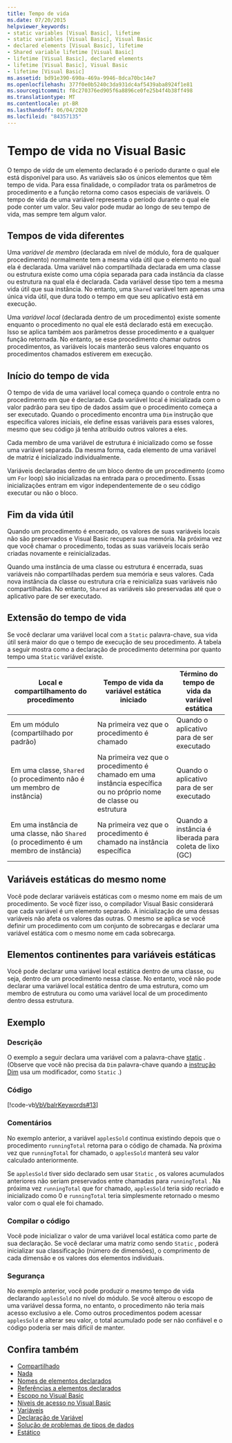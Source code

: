 ```yaml
---
title: Tempo de vida
ms.date: 07/20/2015
helpviewer_keywords:
- static variables [Visual Basic], lifetime
- static variables [Visual Basic], Visual Basic
- declared elements [Visual Basic], lifetime
- Shared variable lifetime [Visual Basic]
- lifetime [Visual Basic], declared elements
- lifetime [Visual Basic], Visual Basic
- lifetime [Visual Basic]
ms.assetid: bd91e390-690a-469a-9946-8dca70bc14e7
ms.openlocfilehash: 377f0e0b5240c3da931dc4af5439aba8924f1e81
ms.sourcegitcommit: f8c270376ed905f6a8896ce0fe25b4f4b38ff498
ms.translationtype: MT
ms.contentlocale: pt-BR
ms.lasthandoff: 06/04/2020
ms.locfileid: "84357135"
---
```

# <a name="lifetime-in-visual-basic"></a>Tempo de vida no Visual Basic
O tempo de *vida* de um elemento declarado é o período durante o qual ele está disponível para uso. As variáveis são os únicos elementos que têm tempo de vida. Para essa finalidade, o compilador trata os parâmetros de procedimento e a função retorna como casos especiais de variáveis. O tempo de vida de uma variável representa o período durante o qual ele pode conter um valor. Seu valor pode mudar ao longo de seu tempo de vida, mas sempre tem algum valor.  
  
## <a name="different-lifetimes"></a>Tempos de vida diferentes  
 Uma *variável de membro* (declarada em nível de módulo, fora de qualquer procedimento) normalmente tem a mesma vida útil que o elemento no qual ela é declarada. Uma variável não compartilhada declarada em uma classe ou estrutura existe como uma cópia separada para cada instância da classe ou estrutura na qual ela é declarada. Cada variável desse tipo tem a mesma vida útil que sua instância. No entanto, uma `Shared` variável tem apenas uma única vida útil, que dura todo o tempo em que seu aplicativo está em execução.  
  
 Uma *variável local* (declarada dentro de um procedimento) existe somente enquanto o procedimento no qual ele está declarado está em execução. Isso se aplica também aos parâmetros desse procedimento e a qualquer função retornada. No entanto, se esse procedimento chamar outros procedimentos, as variáveis locais manterão seus valores enquanto os procedimentos chamados estiverem em execução.  
  
## <a name="beginning-of-lifetime"></a>Início do tempo de vida  
 O tempo de vida de uma variável local começa quando o controle entra no procedimento em que é declarado. Cada variável local é inicializada com o valor padrão para seu tipo de dados assim que o procedimento começa a ser executado. Quando o procedimento encontra uma `Dim` instrução que especifica valores iniciais, ele define essas variáveis para esses valores, mesmo que seu código já tenha atribuído outros valores a eles.  
  
 Cada membro de uma variável de estrutura é inicializado como se fosse uma variável separada. Da mesma forma, cada elemento de uma variável de matriz é inicializado individualmente.  
  
 Variáveis declaradas dentro de um bloco dentro de um procedimento (como um `For` loop) são inicializadas na entrada para o procedimento. Essas inicializações entram em vigor independentemente de o seu código executar ou não o bloco.  
  
## <a name="end-of-lifetime"></a>Fim da vida útil  
 Quando um procedimento é encerrado, os valores de suas variáveis locais não são preservados e Visual Basic recupera sua memória. Na próxima vez que você chamar o procedimento, todas as suas variáveis locais serão criadas novamente e reinicializadas.  
  
 Quando uma instância de uma classe ou estrutura é encerrada, suas variáveis não compartilhadas perdem sua memória e seus valores. Cada nova instância da classe ou estrutura cria e reinicializa suas variáveis não compartilhadas. No entanto, `Shared` as variáveis são preservadas até que o aplicativo pare de ser executado.  
  
## <a name="extension-of-lifetime"></a>Extensão do tempo de vida  
 Se você declarar uma variável local com a `Static` palavra-chave, sua vida útil será maior do que o tempo de execução de seu procedimento. A tabela a seguir mostra como a declaração de procedimento determina por quanto tempo uma `Static` variável existe.  
  
|Local e compartilhamento do procedimento|Tempo de vida da variável estática iniciado|Término do tempo de vida da variável estática|  
|------------------------------------|-------------------------------------|-----------------------------------|  
|Em um módulo (compartilhado por padrão)|Na primeira vez que o procedimento é chamado|Quando o aplicativo para de ser executado|  
|Em uma classe, `Shared` (o procedimento não é um membro de instância)|Na primeira vez que o procedimento é chamado em uma instância específica ou no próprio nome de classe ou estrutura|Quando o aplicativo para de ser executado|  
|Em uma instância de uma classe, não `Shared` (o procedimento é um membro de instância)|Na primeira vez que o procedimento é chamado na instância específica|Quando a instância é liberada para coleta de lixo (GC)|  
  
## <a name="static-variables-of-the-same-name"></a>Variáveis estáticas do mesmo nome  
 Você pode declarar variáveis estáticas com o mesmo nome em mais de um procedimento. Se você fizer isso, o compilador Visual Basic considerará que cada variável é um elemento separado. A inicialização de uma dessas variáveis não afeta os valores das outras. O mesmo se aplica se você definir um procedimento com um conjunto de sobrecargas e declarar uma variável estática com o mesmo nome em cada sobrecarga.  
  
## <a name="containing-elements-for-static-variables"></a>Elementos continentes para variáveis estáticas  
 Você pode declarar uma variável local estática dentro de uma classe, ou seja, dentro de um procedimento nessa classe. No entanto, você não pode declarar uma variável local estática dentro de uma estrutura, como um membro de estrutura ou como uma variável local de um procedimento dentro dessa estrutura.  
  
## <a name="example"></a>Exemplo  
  
### <a name="description"></a>Descrição  
 O exemplo a seguir declara uma variável com a palavra-chave [static](../../../language-reference/modifiers/static.md) . (Observe que você não precisa da `Dim` palavra-chave quando a [instrução Dim](../../../language-reference/statements/dim-statement.md) usa um modificador, como `Static` .)  
  
### <a name="code"></a>Código  
 [!code-vb[VbVbalrKeywords#13](~/samples/snippets/visualbasic/VS_Snippets_VBCSharp/VbVbalrKeywords/VB/class7.vb#13)]  
  
### <a name="comments"></a>Comentários  
 No exemplo anterior, a variável `applesSold` continua existindo depois que o procedimento `runningTotal` retorna para o código de chamada. Na próxima vez que `runningTotal` for chamado, o `applesSold` manterá seu valor calculado anteriormente.  
  
 Se `applesSold` tiver sido declarado sem usar `Static` , os valores acumulados anteriores não seriam preservados entre chamadas para `runningTotal` . Na próxima vez `runningTotal` que for chamado, `applesSold` teria sido recriado e inicializado como 0 e `runningTotal` teria simplesmente retornado o mesmo valor com o qual ele foi chamado.  
  
### <a name="compile-the-code"></a>Compilar o código  
 Você pode inicializar o valor de uma variável local estática como parte de sua declaração. Se você declarar uma matriz como sendo `Static` , poderá inicializar sua classificação (número de dimensões), o comprimento de cada dimensão e os valores dos elementos individuais.  
  
### <a name="security"></a>Segurança  
 No exemplo anterior, você pode produzir o mesmo tempo de vida declarando `applesSold` no nível do módulo. Se você alterou o escopo de uma variável dessa forma, no entanto, o procedimento não teria mais acesso exclusivo a ele. Como outros procedimentos podem acessar `applesSold` e alterar seu valor, o total acumulado pode ser não confiável e o código poderia ser mais difícil de manter.  
  
## <a name="see-also"></a>Confira também

- [Compartilhado](../../../language-reference/modifiers/shared.md)
- [Nada](../../../language-reference/nothing.md)
- [Nomes de elementos declarados](declared-element-names.md)
- [Referências a elementos declarados](references-to-declared-elements.md)
- [Escopo no Visual Basic](scope.md)
- [Níveis de acesso no Visual Basic](access-levels.md)
- [Variáveis](../variables/index.md)
- [Declaração de Variável](../variables/variable-declaration.md)
- [Solução de problemas de tipos de dados](../data-types/troubleshooting-data-types.md)
- [Estático](../../../language-reference/modifiers/static.md)

